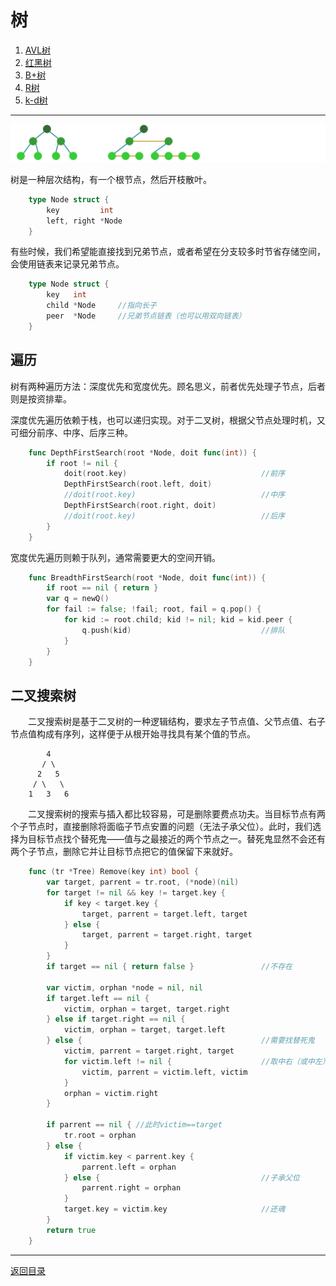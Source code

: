 # 树
 1. [AVL树](05-A.md)
 2. [红黑树](05-B.md)
 3. [B+树](05-C.md)
 4. [R树](05-D.md)
 5. [k-d树](05-E.md)

___
![](../images/Tree.png)

树是一种层次结构，有一个根节点，然后开枝散叶。
```go
	type Node struct {
		key         int
		left, right *Node
	}
```
有些时候，我们希望能直接找到兄弟节点，或者希望在分支较多时节省存储空间，会使用链表来记录兄弟节点。
```go
	type Node struct {
		key   int
		child *Node		//指向长子
		peer  *Node		//兄弟节点链表（也可以用双向链表）
	}
```

## 遍历
树有两种遍历方法：深度优先和宽度优先。顾名思义，前者优先处理子节点，后者则是按资排辈。

深度优先遍历依赖于栈，也可以递归实现。对于二叉树，根据父节点处理时机，又可细分前序、中序、后序三种。
```go
	func DepthFirstSearch(root *Node, doit func(int)) {
		if root != nil {
			doit(root.key)								//前序
			DepthFirstSearch(root.left, doit)
			//doit(root.key)							//中序
			DepthFirstSearch(root.right, doit)
			//doit(root.key)							//后序
		}
	}
```
宽度优先遍历则赖于队列，通常需要更大的空间开销。
```go
	func BreadthFirstSearch(root *Node, doit func(int)) {
		if root == nil { return }
		var q = newQ()
		for fail := false; !fail; root, fail = q.pop() {
			for kid := root.child; kid != nil; kid = kid.peer {
				q.push(kid)								//排队
			}
		}
	}
```

## 二叉搜索树
　　二叉搜索树是基于二叉树的一种逻辑结构，要求左子节点值、父节点值、右子节点值构成有序列，这样便于从根开始寻找具有某个值的节点。
```
	    4
	   / \
	  2   5
	 / \   \
	1   3   6
```
　　二叉搜索树的搜索与插入都比较容易，可是删除要费点功夫。当目标节点有两个子节点时，直接删除将面临子节点安置的问题（无法子承父位）。此时，我们选择为目标节点找个替死鬼——值与之最接近的两个节点之一。替死鬼显然不会还有两个子节点，删除它并让目标节点把它的值保留下来就好。
```go
	func (tr *Tree) Remove(key int) bool {
		var target, parrent = tr.root, (*node)(nil)
		for target != nil && key != target.key {
			if key < target.key {
				target, parrent = target.left, target
			} else {
				target, parrent = target.right, target
			}
		}
		if target == nil { return false }				//不存在

		var victim, orphan *node = nil, nil
		if target.left == nil {
			victim, orphan = target, target.right
		} else if target.right == nil {
			victim, orphan = target, target.left
		} else {										//需要找替死鬼
			victim, parrent = target.right, target
			for victim.left != nil {					//取中右（或中左）
				victim, parrent = victim.left, victim
			}
			orphan = victim.right
		}

		if parrent == nil { //此时victim==target
			tr.root = orphan
		} else {
			if victim.key < parrent.key {
				parrent.left = orphan
			} else {									//子承父位
				parrent.right = orphan	
			}
			target.key = victim.key 					//还魂
		}
		return true
	}
```

---
[返回目录](../index.md)
